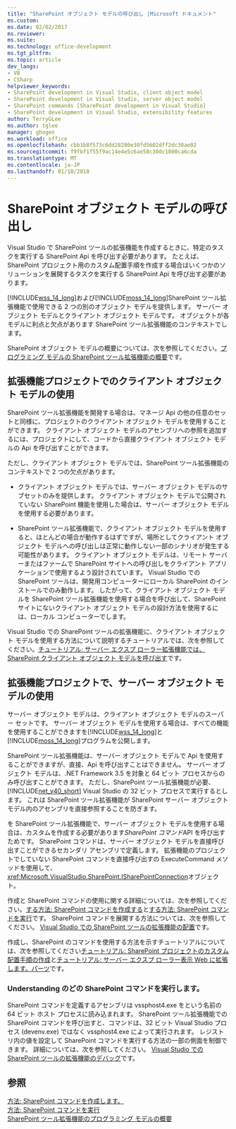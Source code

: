 ```yaml
---
title: "SharePoint オブジェクト モデルの呼び出し |Microsoft ドキュメント"
ms.custom: 
ms.date: 02/02/2017
ms.reviewer: 
ms.suite: 
ms.technology: office-development
ms.tgt_pltfrm: 
ms.topic: article
dev_langs:
- VB
- CSharp
helpviewer_keywords:
- SharePoint development in Visual Studio, client object model
- SharePoint development in Visual Studio, server object model
- SharePoint commands [SharePoint development in Visual Studio]
- SharePoint development in Visual Studio, extensibility features
author: TerryGLee
ms.author: tglee
manager: ghogen
ms.workload: office
ms.openlocfilehash: cbb1b8f573c6dd28280e30fd5602dff2dc30ae02
ms.sourcegitcommit: f9fbf1f55f9ac14e4e5c6ae58c30dc1800ca6cda
ms.translationtype: MT
ms.contentlocale: ja-JP
ms.lasthandoff: 01/10/2018
---
```

# <a name="calling-into-the-sharepoint-object-models"></a>SharePoint オブジェクト モデルの呼び出し
  Visual Studio で SharePoint ツールの拡張機能を作成するときに、特定のタスクを実行する SharePoint Api を呼び出す必要があります。 たとえば、SharePoint プロジェクト用のカスタム配置手順を作成する場合はいくつかのソリューションを展開するタスクを実行する SharePoint Api を呼び出す必要があります。  
  
 [!INCLUDE[wss_14_long](../sharepoint/includes/wss-14-long-md.md)]および[!INCLUDE[moss_14_long](../sharepoint/includes/moss-14-long-md.md)]SharePoint ツール拡張機能で使用できる 2 つの別のオブジェクト モデルを提供します。 サーバー オブジェクト モデルとクライアント オブジェクト モデルです。 オブジェクトが各モデルに利点と欠点があります SharePoint ツール拡張機能のコンテキストでします。  
  
 SharePoint オブジェクト モデルの概要については、次を参照してください。[プログラミング モデルの SharePoint ツール拡張機能の概要](../sharepoint/overview-of-the-programming-model-of-sharepoint-tools-extensions.md)です。  
  
## <a name="using-the-client-object-model-in-extension-projects"></a>拡張機能プロジェクトでのクライアント オブジェクト モデルの使用  
 SharePoint ツール拡張機能を開発する場合は、マネージ Api の他の任意のセットと同様に、プロジェクトのクライアント オブジェクト モデルを使用することができます。 クライアント オブジェクト モデルのアセンブリへの参照を追加するには、プロジェクトにして、コードから直接クライアント オブジェクト モデルの Api を呼び出すことができます。  
  
 ただし、クライアント オブジェクト モデルでは、SharePoint ツール拡張機能のコンテキストで 2 つの欠点があります。  
  
-   クライアント オブジェクト モデルでは、サーバー オブジェクト モデルのサブセットのみを提供します。 クライアント オブジェクト モデルで公開されていない SharePoint 機能を使用した場合は、サーバー オブジェクト モデルを使用する必要があります。  
  
-   SharePoint ツール拡張機能で、クライアント オブジェクト モデルを使用すると、ほとんどの場合が動作するはずですが、場所としてクライアント オブジェクト モデルへの呼び出しは正常に動作しない一部のシナリオが発生する可能性があります。 クライアント オブジェクト モデルは、リモート サーバーまたはファームで SharePoint サイトへの呼び出しをクライアント アプリケーションで使用するよう設計されています。 Visual Studio での SharePoint ツールは、開発用コンピューターにローカル SharePoint のインストールでのみ動作します。 したがって、クライアント オブジェクト モデルを SharePoint ツール拡張機能を使用する場合を呼び出して、SharePoint サイトにないクライアント オブジェクト モデルの設計方法を使用するには、ローカル コンピューターでします。  
  
 Visual Studio での SharePoint ツールの拡張機能に、クライアント オブジェクト モデルを使用する方法について説明するチュートリアルでは、次を参照してください。[チュートリアル: サーバー エクスプ ローラー拡張機能では、SharePoint クライアント オブジェクト モデルを呼び出す](../sharepoint/walkthrough-calling-into-the-sharepoint-client-object-model-in-a-server-explorer-extension.md)です。  
  
## <a name="using-the-server-object-model-in-extension-projects"></a>拡張機能プロジェクトで、サーバー オブジェクト モデルの使用  
 サーバー オブジェクト モデルは、クライアント オブジェクト モデルのスーパー セットです。 サーバー オブジェクト モデルを使用する場合は、すべての機能を使用することができますを[!INCLUDE[wss_14_long](../sharepoint/includes/wss-14-long-md.md)]と[!INCLUDE[moss_14_long](../sharepoint/includes/moss-14-long-md.md)]プログラムを公開します。  
  
 SharePoint ツール拡張機能は、サーバー オブジェクト モデルで Api を使用することができますが、直接、Api を呼び出すことはできません。 サーバー オブジェクト モデルは、.NET Framework 3.5 を対象と 64 ビット プロセスからのみ呼び出すことができます。 ただし、SharePoint ツール拡張機能が必要、 [!INCLUDE[net_v40_short](../sharepoint/includes/net-v40-short-md.md)] Visual Studio の 32 ビット プロセスで実行するとします。 これは SharePoint ツール拡張機能が SharePoint サーバー オブジェクト モデル内のアセンブリを直接参照することを防ぎます。  
  
 を SharePoint ツール拡張機能で、サーバー オブジェクト モデルを使用する場合は、カスタムを作成する必要があります*SharePoint コマンド*API を呼び出すためです。 SharePoint コマンドは、サーバー オブジェクト モデルを直接呼び出すことができるセカンダリ アセンブリで定義します。 拡張機能のプロジェクトでしていない SharePoint コマンドを直接呼び出すの ExecuteCommand メソッドを使用して、<xref:Microsoft.VisualStudio.SharePoint.ISharePointConnection>オブジェクト。  
  
 作成と SharePoint コマンドの使用に関する詳細については、次を参照してください。[する方法: SharePoint コマンドを作成する](../sharepoint/how-to-create-a-sharepoint-command.md)と[する方法: SharePoint コマンドを実行](../sharepoint/how-to-execute-a-sharepoint-command.md)です。 SharePoint コマンドを展開する方法については、次を参照してください。 [Visual Studio での SharePoint ツールの拡張機能の配置](../sharepoint/deploying-extensions-for-the-sharepoint-tools-in-visual-studio.md)です。  
  
 作成し、SharePoint のコマンドを使用する方法を示すチュートリアルについては、次を参照してください[チュートリアル: SharePoint プロジェクトのカスタム配置手順の作成](../sharepoint/walkthrough-creating-a-custom-deployment-step-for-sharepoint-projects.md)と[チュートリアル: サーバー エクスプ ローラー表示 Web に拡張します。パーツ](../sharepoint/walkthrough-extending-server-explorer-to-display-web-parts.md)です。  
  
### <a name="understanding-how-sharepoint-commands-are-executed"></a>Understanding のどの SharePoint コマンドを実行します。  
 SharePoint コマンドを定義するアセンブリは vssphost4.exe をという名前の 64 ビット ホスト プロセスに読み込まれます。 SharePoint ツール拡張機能での SharePoint コマンドを呼び出すと、コマンドは、32 ビット Visual Studio プロセス (devenv.exe) ではなく vssphost4.exe によって実行されます。 レジストリ内の値を設定して SharePoint コマンドを実行する方法の一部の側面を制御できます。 詳細については、次を参照してください。 [Visual Studio での SharePoint ツールの拡張機能のデバッグ](../sharepoint/debugging-extensions-for-the-sharepoint-tools-in-visual-studio.md)です。  
  
## <a name="see-also"></a>参照  
 [方法: SharePoint コマンドを作成します。](../sharepoint/how-to-create-a-sharepoint-command.md)   
 [方法: SharePoint コマンドを実行](../sharepoint/how-to-execute-a-sharepoint-command.md)   
 [SharePoint ツール拡張機能のプログラミング モデルの概要](../sharepoint/overview-of-the-programming-model-of-sharepoint-tools-extensions.md)  
  
  